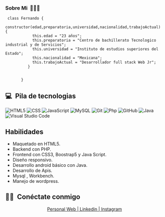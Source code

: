 


<h3> Sobre Mi&nbsp; 👨🏻‍💻  </h3>

```
 class Fernando {
           constructor(edad,preparatoria,universidad,nacionalidad,trabajoActual) {
            this.edad = "23 años";
            this.preparatoria = "Centro de bachillerato Tecnologico industrial y de Servicios";
            this.universidad = "Instituto de estudios superiores del Estado";
            this.nacionalidad = "Mexicana";
            this.trabajoActual = "Desarrollador full stack Web Jr";
          }
          
         
       }
```


## 💻 &nbsp;Pila de tecnologias

  ![HTML5](https://img.shields.io/badge/-HTML5-333333?style=flat&logo=HTML5)
  ![CSS](https://img.shields.io/badge/-CSS-333333?style=flat&logo=CSS3&logoColor=1572B6)
  ![JavaScript](https://img.shields.io/badge/-JavaScript-333333?style=flat&logo=javascript)
  ![MySQL](https://img.shields.io/badge/-MySQL-333333?style=flat&logo=mysql)
  ![Git](https://img.shields.io/badge/-Git-333333?style=flat&logo=git)
  ![Php](https://img.shields.io/badge/-Php-333333?style=flat&logo=php)
  ![GitHub](https://img.shields.io/badge/-GitHub-333333?style=flat&logo=github)
  ![Java](https://img.shields.io/badge/-java-333333?style=flat&logo=java)
  ![Visual Studio Code](https://img.shields.io/badge/-Visual%20Studio%20Code-333333?style=flat&logo=visual-studio-code&logoColor=007ACC)
<br/>
## Habilidades
- Maquetado en HTML5.
- Backend con PHP.
- Frontend con CSS3, Boostrap5 y Java Script.
- Diseño responsivo.
- Desarrollo android básico con Java.
- Desarrollo de Apis.
- Mysql , Workbench.
- Manejo de wordpress.

## 🤝🏻 &nbsp;Conéctate conmigo

<p align="center">
 <a href="https://fernando-cortez-garcia.github.io/personal-web/">Personal Web | </a>
<a href="https://www.linkedin.com/in/fernando-cortez-garcia-8a4a61200/"> Linkedin | </a>
<a href="https://www.instagram.com/fernando_cortez_mx/"> Instagram </a>
</p>

